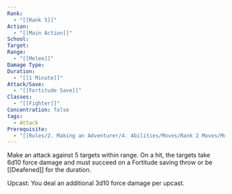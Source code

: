 ```yaml
---
Rank:
  - "[[Rank 5]]"
Action:
  - "[[Main Action]]"
School: 
Target: 
Range:
  - "[[Melee]]"
Damage Type: 
Duration:
  - "[[1 Minute]]"
Attack/Save:
  - "[[Fortitude Save]]"
Classes:
  - "[[Fighter]]"
Concentration: false
tags:
  - Attack
Prerequisite:
  - "[[Rules/2. Making an Adventurer/4. Abilities/Moves/Rank 2 Moves/Multiattack]]"
---
```

Make an attack against 5 targets within range. On a hit, the targets take 6d10 force damage and must succeed on a Fortitude saving throw or be [[Deafened]] for the duration.

Upcast: You deal an additional 3d10 force damage per upcast.